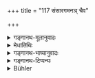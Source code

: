 +++
title = "117 संसारगमनञ् चैव"

+++

<details><summary>गङ्गानथ-मूलानुवादः</summary>

The threefold transmigration of the Soul, arising from actions,—the highest good,—and the examination of the good and bad features of actions.—(117)
</details>

<details><summary>मेधातिथिः</summary>

**संसारगमनं** । धर्मेण धर्मी लक्ष्यते । संसारी पुरुष आत्मा, तस्य गमनं देहाद् देहान्तरप्राप्तिः । अथ वा संसारविषयाः पृथिव्यादयो लोका उच्यन्ते । तत्र गमनं पूर्ववत् । **त्रिविधम्** उत्तमाधममध्यमं **कर्मसंभवं** शुभाशुभकर्मनिमित्तम् । **निःश्रेयसं** न केवलं कर्मनिमित्ता गतय उक्ताः । यावद् यतः परम् अन्यच् छ्रेयो नास्ति तदुपायो ऽप्य् अध्यात्मज्ञानम् उक्तम् । **कर्मणां च** विहितप्रतिषिद्धानां **गुणदोषप्रीक्षा** ॥ १.११७ ॥
</details>

<details><summary>गङ्गानथ-भाष्यानुवादः</summary>

‘*Saṃsāragamana*,’—the property, ‘*saṃsāra*,’ ‘*series of births and
deaths*,’ stands here for the possessor of the property, *i.e*., the
personality or *Soul*, undergoing births and deaths;—the ‘*gamana*’ of
that is its migration from one body to another.—Or, ‘**saṃsā*ra*’ may be
taken as standing for the objects of the world, *i.e*., the three
Regions of the Earth, etc.;—the ‘*gamana*’ is *being born* in those
regions, as described before.—‘*Threefold*,’ high, low and
middling.—‘*Arising from actions*’—brought about by good and bad deeds.

‘*Highest good*’—the work describes not only the conditions brought
about by deeds, but also that higher than which there is
nothing,—*i.e*., spiritual knowledge,—the means of attaining that also
has been described.

‘*Of actions*’—*i.e*.. those that are enjoined and those that are
prohibited,—‘*the examination of the good and bad features*.’—(117)
</details>

<details><summary>गङ्गानथ-टिप्पन्यः</summary>

See 12. 51 *et seq*.
</details>

<details><summary>Bühler</summary>

117	The threefold course of transmigrations, the result of (good or bad) actions, (the manner of attaining) supreme bliss and the examination of the good and bad qualities of actions,
</details>
